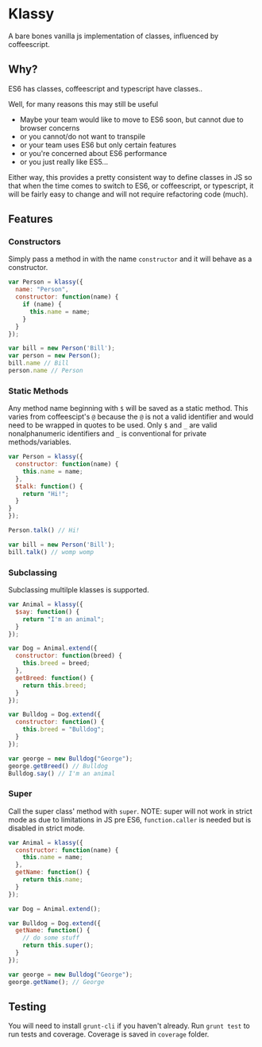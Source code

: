 # Klassy

A bare bones vanilla js implementation of classes, influenced by coffeescript.

## Why?

ES6 has classes, coffeescript and typescript have classes..

Well, for many reasons this may still be useful 

- Maybe your team would like to move to ES6 soon, but cannot due to browser concerns
- or you cannot/do not want to transpile
- or your team uses ES6 but only certain features
- or you're concerned about ES6 performance
- or you just really like ES5... 

Either way, this provides a pretty consistent way to define classes in JS so that when the time comes to switch to ES6, or coffeescript, or typescript, it will be fairly easy to change and will not require refactoring code (much).

## Features

### Constructors

Simply pass a method in with the name `constructor` and it will behave as a constructor.

```js
var Person = klassy({
  name: "Person",
  constructor: function(name) {
    if (name) {
      this.name = name;
    }    
  }
});

var bill = new Person('Bill');
var person = new Person();
bill.name // Bill
person.name // Person
```

### Static Methods

Any method name beginning with `$` will be saved as a static method. This varies from coffeescipt's `@` because the `@` is not a valid identifier and would need to be wrapped in quotes to be used. Only `$` and `_` are valid nonalphanumeric identifiers and `_` is conventional for private methods/variables.

```js
var Person = klassy({
  constructor: function(name) {
    this.name = name;
  },
  $talk: function() {
    return "Hi!";
  }
}
});

Person.talk() // Hi!

var bill = new Person('Bill');
bill.talk() // womp womp
```

### Subclassing

Subclassing multilple klasses is supported.

```js
var Animal = klassy({
  $say: function() {
    return "I'm an animal";
  }
});

var Dog = Animal.extend({
  constructor: function(breed) {
    this.breed = breed;
  },
  getBreed: function() {
    return this.breed;
  }
});

var Bulldog = Dog.extend({
  constructor: function() {
    this.breed = "Bulldog";
  }
});

var george = new Bulldog("George");
george.getBreed() // Bulldog
Bulldog.say() // I'm an animal
```

### Super

Call the super class' method with `super`. NOTE: super will not work in strict mode as due to limitations in JS pre ES6, `function.caller` is needed but is disabled in strict mode.

```js
var Animal = klassy({
  constructor: function(name) {
    this.name = name;
  },
  getName: function() {
    return this.name;
  }
});

var Dog = Animal.extend();

var Bulldog = Dog.extend({
  getName: function() {
    // do some stuff
    return this.super();
  }
});

var george = new Bulldog("George");
george.getName(); // George
```

## Testing

You will need to install `grunt-cli` if you haven't already.
Run `grunt test` to run tests and coverage. Coverage is saved in `coverage` folder.